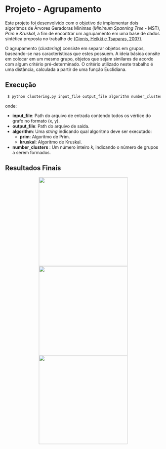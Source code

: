 # Projeto - Agrupamento

Este projeto foi desenvolvido com o objetivo de implementar dois algoritmos de Árvores Geradoras Mínimas (*Mínimum Spanning Tree* - MST), *Prim* e *Kruskal*, a fim de encontrar um agrupamento em uma base de dados sintética proposta no trabalho de [(Gionis, Heikki e Tsaparas, 2007)](http://users.ics.aalto.fi/gionis/ca.pdf).

O agrupamento (*clustering*) consiste em separar objetos em grupos, baseando-se nas características que estes possuem. A ideia básica consite em colocar em um mesmo grupo, objetos que sejam similares de acordo com algum critério pré-determinado. O critério utilizado neste trabalho é uma distância, calculada a partir de uma função Euclidiana.

## Execução
```python
 $ python clustering.py input_file output_file algorithm number_clusters
 ```
 onde:
 * **input_file**: Path do arquivo de entrada contendo todos os vértice do grafo no formato (x, y).
 * **output_file**: Path do arquivo de saída.
 * **algorithm**: Uma *string* indicando qual algoritmo deve ser executado:
    + **prim**: Algoritmo de Prim.
    + **kruskal**: Algoritmo de Kruskal.
 * **number_clusters** : Um número inteiro *k*, indicando o número de grupos a serem formados.
 
## Resultados Finais
<p align="center">
  <img src="https://github.com/zabotg/Clusterizacao-MST/blob/master/MST-Completa.png" width="287"/>
  <img src="https://github.com/zabotg/Clusterizacao-MST/blob/master/MST-Clusterizada.png" width="287"/>
  <img src="https://github.com/zabotg/Clusterizacao-MST/blob/master/Clusters.png" width="287"/>
</p>
